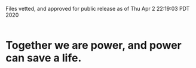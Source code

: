 Files vetted, and approved for public release as of Thu Apr  2 22:19:03 PDT 2020<br><br><h1>Together we are power, and power can save a life.</h1>

